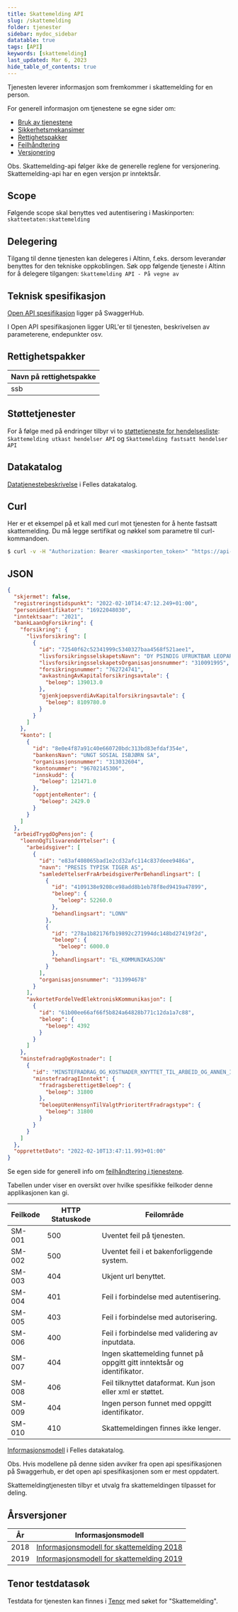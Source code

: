 ```yaml
---
title: Skattemelding API
slug: /skattemelding
folder: tjenester
sidebar: mydoc_sidebar
datatable: true
tags: [API]
keywords: [skattemelding]
last_updated: Mar 6, 2023
hide_table_of_contents: true
---
```

<summary>Tjenesten leverer informasjon som fremkommer i skattemelding for en person.</summary>
<Tabs underline={true}>
<TabItem headerText="Om tjenesten" itemKey="itemKey-1" default>

For generell informasjon om tjenestene se egne sider om:
* [Bruk av tjenestene](../om/bruk.md)
* [Sikkerhetsmekansimer](../om/sikkerhet.md)
* [Rettighetspakker](../om/rettighetspakker.md) 
* [Feilhåndtering](../om/feil.md)
* [Versjonering](../om/versjoner.md)

Obs. Skattemelding-api følger ikke de generelle reglene for versjonering. Skattemelding-api har en egen versjon pr inntektsår. 

## Scope
Følgende scope skal benyttes ved autentisering i Maskinporten: `skatteetaten:skattemelding`

## Delegering
Tilgang til denne tjenesten kan delegeres i Altinn, f.eks. dersom leverandør benyttes for den tekniske oppkoblingen. Søk opp følgende tjeneste i Altinn for å delegere tilgangen: `Skattemelding API - På vegne av`

## Teknisk spesifikasjon
[Open API spesifikasjon](https://app.swaggerhub.com/apis/Skatteetaten_Deling/skattemelding-api) ligger på SwaggerHub.

I Open API spesifikasjonen ligger URL'er til tjenesten, beskrivelsen av parameterene, endepunkter osv.

## Rettighetspakker
  
| Navn på rettighetspakke |	
|---|
| ssb |
  
## Støttetjenester
For å følge med på endringer tilbyr vi to [støttetjeneste for hendelsesliste](./hendelser.md): `Skattemelding utkast hendelser API` og `Skattemelding fastsatt hendelser API`

## Datakatalog
[Datatjenestebeskrivelse](https://data.norge.no/dataservices/899c9a8d-0778-3472-9654-f6acd4e7f9ff) i Felles datakatalog.

</TabItem>
<TabItem headerText="Eksempler" itemKey="itemKey-2"> 

## Curl

Her er et eksempel på et kall med curl mot tjenesten for å hente fastsatt skattemelding. Du må legge sertifikat og nøkkel som parametre til curl-kommandoen.

```bash
$ curl -v -H "Authorization: Bearer <maskinporten_token>" "https://api-test.sits.no/api/formueinntekt/skattemelding/fastsatt/ssb/2018/05086900124"
```

## JSON

```json
{
  "skjermet": false,
  "registreringstidspunkt": "2022-02-10T14:47:12.249+01:00",
  "personidentifikator": "16922048030",
  "inntektsaar": "2021",
  "bankLaanOgForsikring": {
    "forsikring": {
      "livsforsikring": [
        {
          "id": "72540f62c52341999c5340327baa4568f521aee1",
          "livsforsikringsselskapetsNavn": "DY PSINDIG UFRUKTBAR LEOPARD ASA",
          "livsforsikringsselskapetsOrganisasjonsnummer": "310091995",
          "forsikringsnummer": "762724741",
          "avkastningAvKapitalforsikringsavtale": {
            "beloep": 139013.0
          },
          "gjenkjoepsverdiAvKapitalforsikringsavtale": {
            "beloep": 8109780.0
          }
        }
      ]
    },
    "konto": [
      {
        "id": "8e0e4f87a91c40e660720bdc313bd83efdaf354e",
        "bankensNavn": "UNGT SOSIAL ISBJØRN SA",
        "organisasjonsnummer": "313032604",
        "kontonummer": "96702145306",
        "innskudd": {
          "beloep": 121471.0
        },
        "opptjenteRenter": {
          "beloep": 2429.0
        }
      }
    ]
  },
  "arbeidTrygdOgPensjon": {
    "loennOgTilsvarendeYtelser": {
      "arbeidsgiver": [
        {
          "id": "e83af408065bad1e2cd32afc114c837deee9486a",
          "navn": "PRESIS TYPISK TIGER AS",
          "samledeYtelserFraArbeidsgiverPerBehandlingsart": [
            {
              "id": "4109138e9208ce98add8b1eb78f8ed9419a47899",
              "beloep": {
                "beloep": 52260.0
              },
              "behandlingsart": "LONN"
            },
            {
              "id": "278a1b82176fb19892c271994dc148bd27419f2d",
              "beloep": {
                "beloep": 6000.0
              },
              "behandlingsart": "EL_KOMMUNIKASJON"
            }
          ],
          "organisasjonsnummer": "313994678"
        }
      ],
      "avkortetFordelVedElektroniskKommunikasjon": [
        {
          "id": "61b00ee66af66f5b824a64828b771c12da1a7c88",
          "beloep": {
            "beloep": 4392
          }
        }
      ]
    },
    "minstefradragOgKostnader": [
      {
        "id": "MINSTEFRADRAG_OG_KOSTNADER_KNYTTET_TIL_ARBEID_OG_ANNEN_INNTEKT",
        "minstefradragIInntekt": {
          "fradragsberettigetBeloep": {
            "beloep": 31800
          },
          "beloepUtenHensynTilValgtPrioritertFradragstype": {
            "beloep": 31800
          }
        }
      }
    ]
  },
  "opprettetDato": "2022-02-10T13:47:11.993+01:00"
}
```
</TabItem>
<TabItem headerText="Feilkoder" itemKey="itemKey-3">

Se egen side for generell info om [feilhåndtering i tjenestene](../om/feil.md).

Tabellen under viser en oversikt over hvilke spesifikke feilkoder denne applikasjonen kan gi.

| Feilkode | HTTP Statuskode | Feilområde                                                              |
|----------|-----------------|-------------------------------------------------------------------------|
| SM-001   | 500             | Uventet feil på tjenesten.                                              |
| SM-002   | 500             | Uventet feil i et bakenforliggende system.                              |
| SM-003   | 404             | Ukjent url benyttet.                                                    |
| SM-004   | 401             | Feil i forbindelse med autentisering.                                   |
| SM-005   | 403             | Feil i forbindelse med autorisering.                                    |
| SM-006   | 400             | Feil i forbindelse med validering av inputdata.                         |
| SM-007   | 404             | Ingen skattemelding funnet på oppgitt gitt inntektsår og identifikator. |
| SM-008   | 406             | Feil tilknyttet dataformat. Kun json eller xml er støttet.              |
| SM-009   | 404             | Ingen person funnet med oppgitt identifikator.                    |
| SM-010   | 410             | Skattemeldingen finnes ikke lenger.                    |

</TabItem>
<TabItem headerText="Informasjonsmodell" itemKey="itemKey-4">

[Informasjonsmodell](https://data.norge.no/informationmodels/eb60da4f-d6b2-3564-b3a5-e31e25da7538) i Felles datakatalog.
 
Obs. Hvis modellene på denne siden avviker fra open api spesifikasjonen på Swaggerhub, er det open api spesifikasjonen som er mest oppdatert.
  
Skattemeldingtjenesten tilbyr et utvalg fra skattemeldingen tilpasset for deling.  

## Årsversjoner

| År | Informasjonsmodell |
|-----------|--------|
| 2018 | [Informasjonsmodell for skattemelding 2018](../informasjonsmodeller/skattemelding/skattemelding2018.md) |
| 2019 | [Informasjonsmodell for skattemelding 2019](../informasjonsmodeller/skattemelding/skattemelding2019.md) |
  
</TabItem>
<TabItem headerText="Test" itemKey="itemKey-5">

## Tenor testdatasøk

Testdata for tjenesten kan finnes i [Tenor](../test/tenor.md) med søket for "Skattemelding".
  
</TabItem>
</Tabs>
